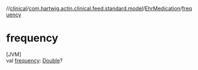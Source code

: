 //[clinical](../../../index.md)/[com.hartwig.actin.clinical.feed.standard.model](../index.md)/[EhrMedication](index.md)/[frequency](frequency.md)

# frequency

[JVM]\
val [frequency](frequency.md): [Double](https://kotlinlang.org/api/latest/jvm/stdlib/kotlin/-double/index.html)?
